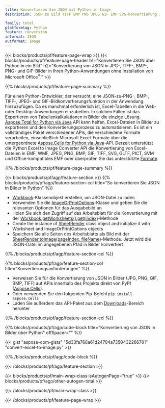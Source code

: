```yaml
---
title: Konvertieren Sie JSON mit Python in Image
description: JSON zu Bild TIFF BMP PNG JPEG GIF EMF SVG-Konvertierung in Ihren Python-Anwendungen ohne Verwendung von Microsoft Excel 

family: total
platformtag: Python
feature: conversion
informat: JSON
outformat: Image
---
```

{{< blocks/products/pf/feature-page-wrap >}}
{{< blocks/products/pf/feature-page-header h1="Konvertieren Sie JSON über Python in ein Bild" h2="Konvertierung von JSON in JPG-, TIFF-, BMP-, PNG- und GIF-Bilder in Ihren Python-Anwendungen ohne Installation von Microsoft Office<sup>&reg;</sup>." >}}

{{% blocks/products/pf/feature-page-summary %}}

Für einen Python-Entwickler, der versucht, eine JSON-zu-PNG-, BMP-, TIFF-, JPEG- und GIF-Bildkonvertierungsfunktion in der Anwendung hinzuzufügen. Da es manchmal erforderlich ist, Excel-Tabellen in die Web- oder Desktop-Anwendungen einzubetten. In solchen Fällen ist das Exportieren von Tabellenkalkulationen in Bilder die einzige Lösung. [Aspose.Total for Python via Java](https://products.aspose.com/total/python-java/) API kann helfen, Excel-Dateien in Bilder zu exportieren und den Konvertierungsprozess zu automatisieren. Es ist ein vollständiges Paket verschiedener APIs, die verschiedene Formate verarbeiten, einschließlich Microsoft Excel-Formate über die untergeordnete [Aspose.Cells for Python via Java](https://products.aspose.com/cells/python-java/)-API. Derzeit unterstützt die Python Excel to Image Converter API die Konvertierung von Excel-Dateien in EMF, WMF, JPEG, PNG, BMP, GIF, TIFF, SVG, GLTF, PICT, SVM und Office-kompatibles EMF oder überprüfen Sie das unterstützte [Formate](https://docs.aspose.com/cells/python-java/supported-file-formats/). 

{{% /blocks/products/pf/feature-page-summary %}}

{{< blocks/products/pf/agp/feature-section >}}
{{% blocks/products/pf/agp/feature-section-col title="So konvertieren Sie JSON in Bilder in Python" %}}

- [Workbook](https://reference.aspose.com/cells/python-java/asposecells.api/Workbook)-Klassenobjekt erstellen, um JSON-Datei zu laden
- Verwenden Sie die [ImageOrPrintOptions](https://reference.aspose.com/cells/python-java/asposecells.api/ImageOrPrintOptions)-Klasse und geben Sie die relevanten Optionen für das Ausgabebild an
- Holen Sie sich den Zugriff auf das Arbeitsblatt für die Konvertierung mit der [Workbook.getWorksheets().get(index)](https://reference.aspose.com//cells/python-java/asposecells.api/worksheetcollection#Item%20(int))-Methode
- Create the instance of [SheetRender](https://reference.aspose.com/cells/python/asposecells.api/SheetRender) class object and initialize it with Worksheet and ImageOrPrintOptions objects
- Speichern Sie alle Seiten des Arbeitsblatts als Bild mit der [SheetRender.toImage(pageIndex, fileName)](https://reference.aspose.com//cells/python-java/asposecells.api/sheetrender#toImage(int,%20java.lang.String))-Methode. Jetzt wird die JSON-Datei im angegebenen Pfad in Bilder konvertiert

{{% /blocks/products/pf/agp/feature-section-col %}}

{{% blocks/products/pf/agp/feature-section-col title="Konvertierungsanforderungen" %}}

- Verweisen Sie für die Konvertierung von JSON in Bilder (JPG, PNG, GIF, BMP, TIFF) auf APIs innerhalb des Projekts direkt von PyPI ([Aspose.Cells](https://pypi.org/project/aspose-cells/)).
- Oder verwenden Sie den folgenden Pip-Befehl ```pip install aspose.cells``` 
- Laden Sie außerdem das API-Paket aus dem [Downloads](https://releases.aspose.com/cells/python-java)-Bereich herunter 
 

{{% /blocks/products/pf/agp/feature-section-col %}}

{{% blocks/products/pf/agp/code-block title="Konvertierung von JSON in Bilder über Python" offSpacer="" %}}

{{< gist "aspose-com-gists" "5d33fa768a61d24704a7350432266781" "convert-excel-to-image.py" >}}

{{% /blocks/products/pf/agp/code-block %}}

{{< /blocks/products/pf/agp/feature-section >}}

{{< blocks/products/pf/main-wrap-class isAutogenPage="true" >}}
{{< blocks/products/pf/agp/other-autogen-total >}}

{{< /blocks/products/pf/main-wrap-class >}}

{{< /blocks/products/pf/feature-page-wrap >}}